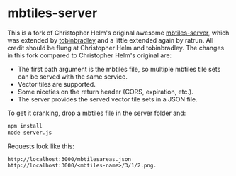 mbtiles-server
==============

This is a fork of Christopher Helm's original awesome [mbtiles-server](https://github.com/chelm/mbtiles-server), which was extended by [tobinbradley](https://github.com/tobinbradley/mbtiles-server) and a little extended again by ratrun. All credit should be flung at Christopher Helm and tobinbradley. The changes in this fork compared to Christopher Helm's original are:

* The first path argument is the mbtiles file, so multiple mbtiles tile sets can be served with the same service.
* Vector tiles are supported.
* Some niceties on the return header (CORS, expiration, etc.).
* The server provides the served vector tile sets in a JSON file.

To get it cranking, drop a mbtiles file in the server folder and:

``` bash
npm install
node server.js
```

Requests look like this:

``` text
http://localhost:3000/mbtilesareas.json
http://localhost:3000/<mbtiles-name>/3/1/2.png.
```
